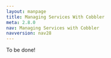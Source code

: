 ```yaml
---
layout: manpage
title: Managing Services With Cobbler
meta: 2.8.0
nav: Managing Services with Cobbler
navversion: nav28
---
```


To be done!

